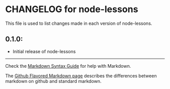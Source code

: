 # CHANGELOG for node-lessons

This file is used to list changes made in each version of node-lessons.

## 0.1.0:

* Initial release of node-lessons

- - -
Check the [Markdown Syntax Guide](http://daringfireball.net/projects/markdown/syntax) for help with Markdown.

The [Github Flavored Markdown page](http://github.github.com/github-flavored-markdown/) describes the differences between markdown on github and standard markdown.
